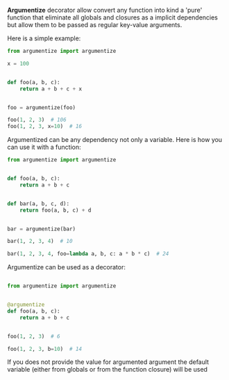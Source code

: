 **Argumentize** decorator allow convert any function into kind a 'pure' function that eliminate all globals and closures
as
a implicit dependencies but allow them to be passed as regular key-value arguments.

Here is a simple example:

```python
from argumentize import argumentize

x = 100


def foo(a, b, c):
    return a + b + c + x


foo = argumentize(foo)

foo(1, 2, 3)  # 106
foo(1, 2, 3, x=10)  # 16
```

Argumentized can be any dependency not only a variable. Here is how you can use it with a function:

```python
from argumentize import argumentize


def foo(a, b, c):
    return a + b + c


def bar(a, b, c, d):
    return foo(a, b, c) + d


bar = argumentize(bar)

bar(1, 2, 3, 4)  # 10

bar(1, 2, 3, 4, foo=lambda a, b, c: a * b * c)  # 24
```

Argumentize can be used as a decorator:

```python

from argumentize import argumentize


@argumentize
def foo(a, b, c):
    return a + b + c


foo(1, 2, 3)  # 6

foo(1, 2, 3, b=10)  # 14
```

If you does not provide the value for argumented argument the default variable (either from globals or from the function
closure) will be used